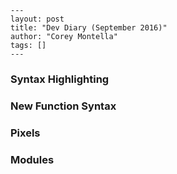 ```
---
layout: post
title: "Dev Diary (September 2016)"
author: "Corey Montella"
tags: []
---
```

### Syntax Highlighting

### New Function Syntax

### Pixels

### Modules

### 